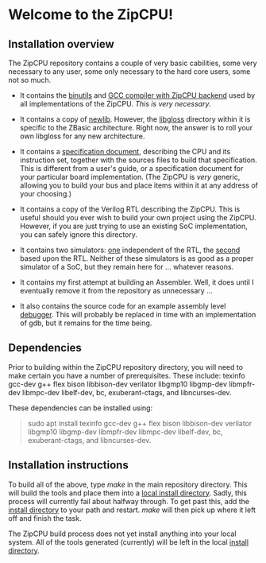 # Welcome to the ZipCPU!
## Installation overview

The ZipCPU repository contains a couple of very basic cabilities, some very necessary to any user, some only necessary to the hard core users, some not so much.

- It contains the [binutils](sw/binutils-2.27-zip) and [GCC compiler with ZipCPU backend](sw/gcc-6.2.0-zip) used by all implementations of the ZipCPU.  *This is very necessary.*

- It contains a copy of [newlib](sw/newlib-2.5.0-zip).  However, the [libgloss](sw/newlib-2.5.0-zip/libgloss/zip) directory within it is specific to the ZBasic architecture.  Right now, the answer is to roll your own libgloss for any new architecture.

- It contains a [specification document](doc/spec.pdf), describing the CPU and its instruction set, together with the sources files to build that specification.  This is different from a user's guide, or a specification document for your particular board implementation.  (The ZipCPU is *very* generic, allowing you to build your bus and place items within it at any address of your choosing.)

- It contains a copy of the Verilog RTL describing the ZipCPU.  This is useful should you ever wish to build your own project using the ZipCPU.  However, if you are just trying to use an existing SoC implementation, you can safely ignore this directory.

- It contains two simulators: [one](sim/cpp) independent of the RTL, the [second](sim/verilator) based upon the RTL.  Neither of these simulators is as good as a proper simulator of a SoC, but they remain here for ... whatever reasons.

- It contains my first attempt at building an Assembler.  Well, it does until I eventually remove it from the repository as unnecessary ...

- It also contains the source code for an example assembly level [debugger](sw/zipdbg).  This will probably be replaced in time with an implementation of gdb, but it remains for the time being.

## Dependencies

Prior to building within the ZipCPU repository directory, you will need to make certain you have a number of prerequisites.  These include: texinfo gcc-dev g++ flex bison libbison-dev verilator libgmp10 libgmp-dev libmpfr-dev libmpc-dev libelf-dev, bc, exuberant-ctags, and libncurses-dev.

These dependencies can be installed using:

> sudo apt install texinfo gcc-dev g++ flex bison libbison-dev verilator libgmp10 libgmp-dev libmpfr-dev libmpc-dev libelf-dev, bc, exuberant-ctags, and libncurses-dev.

## Installation instructions
To build all of the above, type _make_ in the main repository directory.  This will build the tools and place them into a [local install directory](sw/install/cross-tools/bin).  Sadly, this process will currently fail about halfway through.  To get past this, add the [install directory](sw/install/cross-tools/bin) to your path and restart.  _make_ will then pick up where it left off and finish the task.

The ZipCPU build process does not yet install anything into your local system.  All of the tools generated (currently) will be left in the local [install directory](sw/install).

